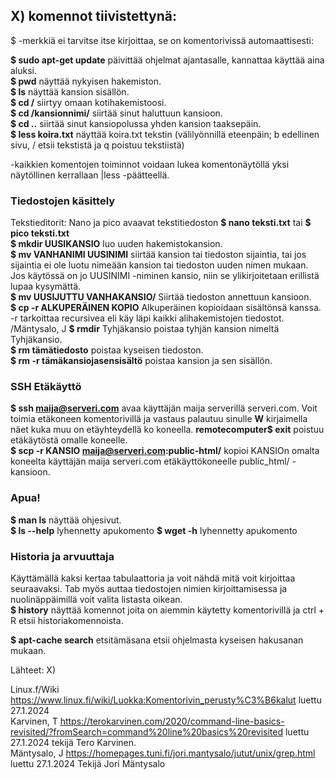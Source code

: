 ## X) komennot tiivistettynä: 

$ -merkkiä ei tarvitse itse kirjoittaa, se on komentorivissä automaattisesti:

  **$ sudo apt-get update**  päivittää ohjelmat ajantasalle, kannattaa käyttää aina aluksi.  
  **$ pwd** näyttää nykyisen hakemiston.  
  **$ ls** näyttää kansion sisällön.  
  **$ cd /** siirtyy omaan kotihakemistoosi.   
  **$ cd /kansionnimi/** siirtää sinut haluttuun kansioon.   
  **$ cd ..** siirtää sinut kansiopolussa yhden kansion taaksepäin.  
  **$ less koira.txt** näyttää koira.txt tekstin (välilyönnillä eteenpäin; b edellinen sivu, / etsii tekstistä ja q poistuu tekstiistä)

  -kaikkien komentojen toiminnot voidaan lukea komentonäytöllä yksi näytöllinen kerrallaan |less  -päätteellä. 

### Tiedostojen käsittely

  Tekstieditorit: Nano ja pico avaavat tekstitiedoston **$ nano teksti.txt** tai **$ pico teksti.txt**  
  **$ mkdir UUSIKANSIO** luo uuden hakemistokansion.  
  **$ mv VANHANIMI UUSINIMI** siirtää kansion tai tiedoston sijaintia, tai jos sijaintia ei ole luotu nimeään kansion tai tiedoston uuden nimen mukaan.  Jos käytössä on jo UUSINIMI -niminen kansio, niin se ylikirjoitetaan erillistä lupaa kysymättä.  
  **$ mv UUSIJUTTU VANHAKANSIO/** Siirtää tiedoston annettuun kansioon.   
  **$ cp -r ALKUPERÄINEN KOPIO** Alkuperäinen kopioidaan sisältönsä kanssa. -r tarkoittaa recursivea eli käy läpi kaikki alihakemistojen tiedostot. /Mäntysalo, J 
  **$ rmdir** Tyhjäkansio poistaa tyhjän kansion nimeltä Tyhjäkansio.  
  **$ rm tämätiedosto** poistaa kyseisen tiedoston.  
  **$ rm -r tämäkansiojasensisältö** poistaa kansion ja sen sisällön.  

### SSH Etäkäyttö

  **$ ssh maija@serveri.com** avaa käyttäjän maija serverillä serveri.com. Voit toimia etäkoneen komentorivillä ja vastaus palautuu sinulle **W** kirjaimella näet kuka muu on etäyhteydellä ko koneella. 
  **remotecomputer$ exit** poistuu etäkäytöstä omalle koneelle.  
  **$ scp -r KANSIO maija@serveri.com:public-html/** kopioi KANSIOn omalta koneelta käyttäjän maija serveri.com etäkäyttökoneelle public_html/ -kansioon.  

### Apua!

  **$ man ls** näyttää ohjesivut.  
     **$ ls --help** lyhennetty apukomento 
     **$ wget -h** lyhennetty apukomento 

### Historia ja arvuuttaja 

  Käyttämällä kaksi kertaa tabulaattoria ja voit nähdä mitä voit kirjoittaa seuraavaksi. Tab myös auttaa tiedostojen nimien kirjoittamisessa ja nuolinäppäimillä voit valita listasta oikean.   
  **$ history** näyttää komennot joita on aiemmin käytetty komentorivillä ja 
    ctrl + R etsii historiakomennoista. 

  
  
  
  
  
  **$ apt-cache search** etsitämäsana etsii ohjelmasta kyseisen hakusanan mukaan.  

Lähteet: 
X)

  Linux.f/Wiki https://www.linux.fi/wiki/Luokka:Komentorivin_perusty%C3%B6kalut luettu 27.1.2024  
  Karvinen, T  https://terokarvinen.com/2020/command-line-basics-revisited/?fromSearch=command%20line%20basics%20revisited luettu 27.1.2024 tekijä Tero Karvinen.  
  Mäntysalo, J https://homepages.tuni.fi/jori.mantysalo/jutut/unix/grep.html luettu 27.1.2024 Tekijä Jori Mäntysalo  



